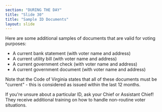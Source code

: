 ```yaml
---
section: "DURING THE DAY"
title: "Slide 30"
title: "Sample ID Documents"
layout: slide
---
```


Here are some additional samples of documents that are valid for voting purposes:

- A current bank statement (with voter name and address)
- A current utility bill (with voter name and address)
- A current government check (with voter name and address)
- A current government document (with voter name and address)

Note that the Code of Virginia states that all of these documents must be "current" - this is considered as issued within the last 12 months.

If you're unsure about a particular ID, ask your Chief or Assistant Chief! They receive additional training on how to handle non-routine voter situations.

